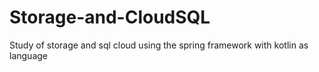 # Storage-and-CloudSQL
Study of storage and sql cloud using the spring framework with kotlin as language
